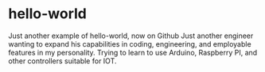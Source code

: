 # hello-world
Just another example of hello-world, now on Github
Just another engineer wanting to expand his capabilities in coding, engineering, and employable features in my personality.
Trying to learn to use Arduino, Raspberry PI, and other controllers suitable for IOT.
